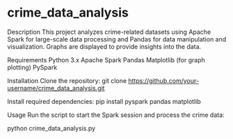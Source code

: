 # crime_data_analysis
Description
This project analyzes crime-related datasets using Apache Spark for large-scale data processing and Pandas for data manipulation and visualization. Graphs are displayed to provide insights into the data.

Requirements
Python 3.x
Apache Spark
Pandas
Matplotlib (for graph plotting)
PySpark

Installation
Clone the repository: git clone https://github.com/your-username/crime_data_analysis.git

Install required dependencies: pip install pyspark pandas matplotlib

Usage
Run the script to start the Spark session and process the crime data:

python crime_data_analysis.py

